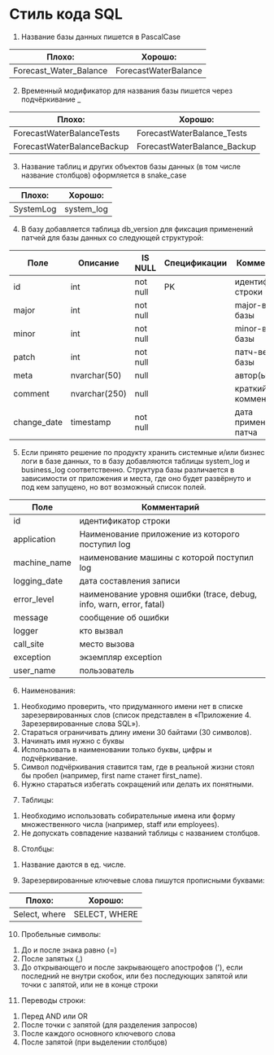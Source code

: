 # Стиль кода SQL

<style>
.text-center {
  text-align: center;
}
</style>

1. Название базы данных пишется в PascalCase

| Плохо:                 | Хорошо:                      |
|------------------------|------------------------------|
| Forecast_Water_Balance | ForecastWaterBalance         |

2. Временный модификатор для названия базы пишется через подчёркивание _

| Плохо:                     | Хорошо:                      |
|----------------------------|------------------------------|
| ForecastWaterBalanceTests  | ForecastWaterBalance_Tests   |
| ForecastWaterBalanceBackup | ForecastWaterBalance_Backup  |

3. Название таблиц и других объектов базы данных (в том числе название столбцов) оформляется в snake_case

| Плохо:    | Хорошо:     |
|-----------|-------------|
| SystemLog |  system_log |

4. В базу добавляется таблица db_version для фиксация применений патчей для базы данных со следующей структурой:

| Поле          | Описание      | IS NULL     | Спецификации | Комментарий           |
|---------------|---------------|-------------|--------------|-----------------------|
| id            | int           | not null    | PK           | идентификатор строки  |
| major         | int           | not null    |              | major-версия базы     |
| minor         | int           | not null    |              | minor-версия базы     |
| patch         | int           | not null    |              | патч-версия базы      |
| meta          | nvarchar(50)  | null        |              | автор(ы) патча        |
| comment       | nvarchar(250) | null        |              | краткий комментарий   |
| change_date   | timestamp     | not null    |              | дата применения патча |

5. Если принято решение по продукту хранить системные и/или бизнес логи в базе данных, то в базу добавляются таблицы system_log и business_log соответственно. Структура базы различается в зависимости от приложения и места, где оно будет развёрнуто и под кем запущено, но вот возможный список полей.

| Поле          | Комментарий                                                                              |
|---------------|------------------------------------------------------------------------------------------|
| id            | идентификатор строки                                                                     |
| application   | Наименование приложение из которого поступил log                                         |
| machine_name  | наименование машины с которой поступил log                                               |
| logging_date  | дата составления записи                                                                  |
| error_level   | наименование уровня ошибки (trace, debug, info, warn, error, fatal)                      |
| message       | сообщение об ошибки                                                                      |
| logger        | кто вызвал                                                                               |
| call_site     | место вызова                                                                             |
| exception     | экземпляр exception                                                                      |
| user_name     | пользователь                                                                             |

6. Наименования:
1) Необходимо проверить, что придуманного имени нет в списке зарезервированных слов (список представлен в «Приложение 4. Зарезервированные слова SQL»).
2) Стараться ограничивать длину имени 30 байтами (30 символов).
3) Начинать имя нужно с буквы
4) Использовать в наименовании только буквы, цифры и подчёркивание.
5) Символ подчёркивания ставится там, где в реальной жизни стоял бы пробел (например, first name станет first_name).
6) Нужно стараться избегать сокращений или делать их понятными.

7. Таблицы:
1) Необходимо использовать собирательные имена или форму множественного числа (например, staff или employees).
2) Не допускать совпадение названий таблицы с названием столбцов.

8. Столбцы:
1) Название даются в ед. числе.

9. Зарезервированные ключевые слова пишутся прописными буквами:

| Плохо:        | Хорошо:       |
|---------------|---------------|
| Select, where | SELECT, WHERE |

10. Пробельные символы:
1) До и после знака равно (=)
2) После запятых (,)
3) До открывающего и после закрывающего апострофов ('), если последний не внутри скобок, или без последующих запятой или точки с запятой, или не в конце строки

11. Переводы строки:
1) Перед AND или OR
2) После точки с запятой (для разделения запросов)
3) После каждого основного ключевого слова
4) После запятой (при выделении столбцов)


